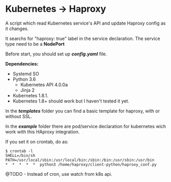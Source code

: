 # Kubernetes -> Haproxy
A script which read Kubernetes service's API and
update Haproxy config as it changes.

It searchs for "haproxy: true" label in the service declaration.
The service type need to be a **NodePort**

Before start, you should set up ***config.yaml*** file.

**Dependencies:**
- Systemd SO
- Python 3.6
    - Kubernetes API 4.0.0a
    - Jinja 2
- Kubernetes 1.8.1.
- Kubernetes 1.8+ should work but I haven't tested it yet.

In the ***templates*** folder you can find a basic template for haproxy,
with or without SSL.

In the ***example*** folder there are pod/service declaration for kubernetes
wich work with this HAproxy integration.

If you set it on crontab, do as:
```
$ crontab -l
SHELL=/bin/sh
PATH=/usr/local/sbin:/usr/local/bin:/sbin:/bin:/usr/sbin:/usr/bin
*  *  *  *  *  python3 /home/haproxy/client-python/haproxy_conf.py
```

@TODO
    - Instead of cron, use watch from k8s api.